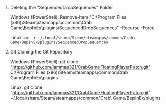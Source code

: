 1) Deleting the "SequencedDropSequences" Folder

    Windows (PowerShell):
       Remove-Item "C:\Program Files (x86)\Steam\steamapps\common\Crab Game\BepInEx\plugins\SequencedDropSequences" -Recurse -Force
    
    Linux:
       ```rm -r ~/.local/share/Steam/steamapps/common/Crab\ Game/BepInEx/plugins/SequencedDropSequences```



2) Git Cloning the Git Repository

    Windows (PowerShell):
       git clone "https://github.com/lammas321/CrabGameFloatingPlayerPatch.git" C:\Program Files (x86)\Steam\steamapps\common\Crab Game\BepInEx\plugins
    
    Linux:
      git clone "https://github.com/lammas321/CrabGameFloatingPlayerPatch.git" ~/.local/share/Steam/steamapps/common/Crab\ Game/BepInEx/plugins

